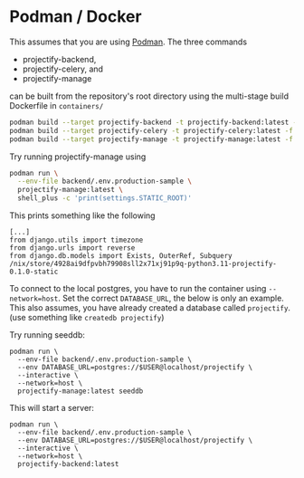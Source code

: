 # Podman / Docker

This assumes that you are using [Podman](https://podman.io/). The three
commands

- projectify-backend,
- projectify-celery, and
- projectify-manage

can be built from the repository's root directory using the multi-stage build
Dockerfile in `containers/`

```bash
podman build --target projectify-backend -t projectify-backend:latest -f containers/projectify-backend.Dockerfile .
podman build --target projectify-celery -t projectify-celery:latest -f containers/projectify-backend.Dockerfile .
podman build --target projectify-manage -t projectify-manage:latest -f containers/projectify-backend.Dockerfile .
```

Try running projectify-manage using

```bash
podman run \
  --env-file backend/.env.production-sample \
  projectify-manage:latest \
  shell_plus -c 'print(settings.STATIC_ROOT)'
```

This prints something like the following

```
[...]
from django.utils import timezone
from django.urls import reverse
from django.db.models import Exists, OuterRef, Subquery
/nix/store/4928ai9dfpvbh79908sll2x71xj91p9q-python3.11-projectify-0.1.0-static
```

To connect to the local postgres, you have to run the container using
`--network=host`. Set the correct `DATABASE_URL`, the below is only an example.
This also assumes, you have already created a database called `projectify`.
(use something like `createdb projectify`)

Try running seeddb:

```fish
podman run \
  --env-file backend/.env.production-sample \
  --env DATABASE_URL=postgres://$USER@localhost/projectify \
  --interactive \
  --network=host \
  projectify-manage:latest seeddb
```

This will start a server:

```fish
podman run \
  --env-file backend/.env.production-sample \
  --env DATABASE_URL=postgres://$USER@localhost/projectify \
  --interactive \
  --network=host \
  projectify-backend:latest
```
